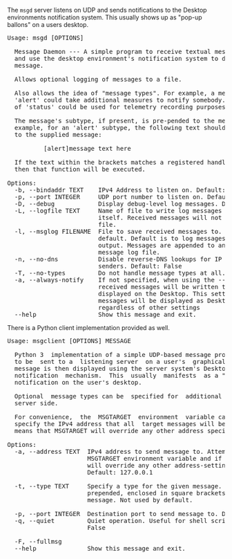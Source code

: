 The ```msgd``` server listens on UDP and sends notifications to the Desktop
environments notification system. This usually shows up as "pop-up ballons"
on a users desktop.
<pre>
Usage: msgd [OPTIONS]

  Message Daemon --- A simple program to receive textual messages via UDP
  and use the desktop environment's notification system to display the
  message.

  Allows optional logging of messages to a file.

  Also allows the idea of "message types". For example, a message of type,
  'alert' could take additional measures to notify somebody. A message type
  of 'status' could be used for telemetry recording purposes.

  The message's subtype, if present, is pre-pended to the message. For
  example, for an 'alert' subtype, the following text should be pre-pended
  to the supplied message:

          [alert]message text here

  If the text within the brackets matches a registered handler function,
  then that function will be executed.

Options:
  -b, --bindaddr TEXT    IPv4 Address to listen on. Default: 0.0.0.0
  -p, --port INTEGER     UDP port number to listen on. Default: 55555
  -D, --debug            Display debug-level log messages. Default: False
  -L, --logfile TEXT     Name of file to write log messages generated by msgd
                         itself. Received messages will not be written to this
                         file.
  -l, --msglog FILENAME  File to save received messages to. Not used by
                         default. Default is to log messages to standard
                         output. Messages are appended to an already-existing
                         message log file.
  -n, --no-dns           Disable reverse-DNS lookups for IP addresses of
                         senders. Default: False
  -T, --no-types         Do not handle message types at all. Default: False
  -a, --always-notify    If not specified, when using the --msglog option,
                         received messages will be written to the log but not
                         displayed on the Desktop. This setting means that the
                         messages will be displayed as Desktop notifications,
                         regardless of other settings
  --help                 Show this message and exit.
</pre>

There is a Python client implementation provided as well.
<pre>
Usage: msgclient [OPTIONS] MESSAGE

  Python 3  implementation of a simple UDP-based message protocol, designed
  to be  sent to a  listening server  on a user's  graphical  desktop.  The
  message is then displayed using the server system's Desktop environment's
  notification  mechanism.  This  usually  manifests  as a "pop-up balloon"
  notification on the user's desktop.

  Optional  message types can be  specified for  additional handling on the
  server side.

  For convenience,  the  MSGTARGET  environment  variable can  be  used  to
  specify the IPv4 address that all  target messages will be sent to.  This
  means that MSGTARGET will override any other address specified.

Options:
  -a, --address TEXT  IPv4 address to send message to. Attempts to use the
                      MSGTARGET environment variable and if MSGTARGET is set,
                      will override any other address-setting options.
                      Default: 127.0.0.1

  -t, --type TEXT     Specify a type for the given message. The type will be
                      prepended, enclosed in square brackets, to the supplied
                      message. Not used by default.

  -p, --port INTEGER  Destination port to send message to. Default: 55555
  -q, --quiet         Quiet operation. Useful for shell scripting. Default:
                      False

  -F, --fullmsg
  --help              Show this message and exit.
</pre>
